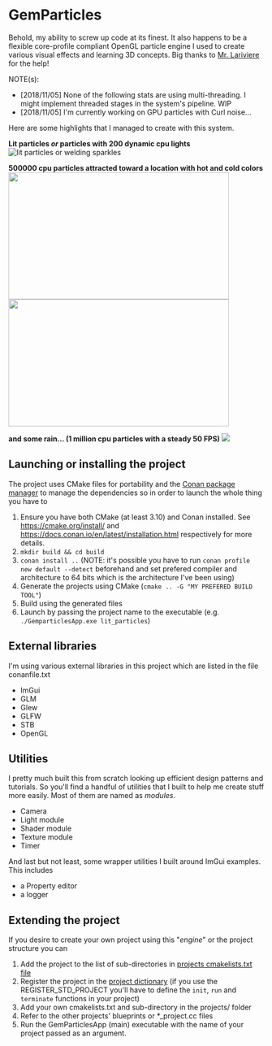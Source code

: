 # GemParticles

Behold, my ability to screw up code at its finest. It also happens to be a flexible core-profile compliant OpenGL particle engine I used to create various visual effects and learning 3D concepts. Big thanks to [Mr. Lariviere](https://github.com/larivierec) for the help!

NOTE(s):
* [2018/11/05] None of the following stats are using multi-threading. I might implement threaded stages in the system's pipeline. WIP
* [2018/11/05] I'm currently working on GPU particles with Curl noise...

 Here are some highlights that I managed to create with this system.

__Lit particles *or* particles with 200 dynamic cpu lights__
![lit particles or welding sparkles](https://github.com/frtru/GemParticles/blob/dev-master/gifs_and_screenshots/lit_particles.gif)

__500000 cpu particles attracted toward a location with hot and cold colors__
<img src="https://github.com/frtru/GemParticles/blob/dev-master/gifs_and_screenshots/attractor_1_cropped.gif" width="434" height="250">        <img src="https://github.com/frtru/GemParticles/blob/dev-master/gifs_and_screenshots/attractor_2_cropped.gif" width="434" height="250">

__and some rain... (1 million cpu particles with a steady 50 FPS)__
<img src="https://github.com/frtru/GemParticles/blob/dev-master/gifs_and_screenshots/heavy_rain_cropped_big.gif">

## Launching or installing the project
The project uses CMake files for portability and the [Conan package manager](conan.io) to manage the dependencies so in order to launch the whole thing you have to
1. Ensure you have both CMake (at least 3.10) and Conan installed. See https://cmake.org/install/ and https://docs.conan.io/en/latest/installation.html respectively for more details.
2. `mkdir build && cd build`
3. `conan install ..` (NOTE: it's possible you have to run `conan profile new default --detect` beforehand and set prefered compiler and architecture to 64 bits which is the architecture I've been using)
4. Generate the projects using CMake (`cmake .. -G "MY PREFERED BUILD TOOL"`)
5. Build using the generated files
6. Launch by passing the project name to the executable (e.g. `./GemparticlesApp.exe lit_particles`)

## External libraries
I'm using various external libraries in this project which are listed in the file conanfile.txt 
* ImGui
* GLM
* Glew
* GLFW
* STB
* OpenGL

## Utilities
I pretty much built this from scratch looking up efficient design patterns and tutorials. So you'll find a handful of utilities that I built to help me create stuff more easily. Most of them are named as *modules*.
* Camera
* Light module
* Shader module
* Texture module
* Timer

And last but not least, some wrapper utilities I built around ImGui examples. This includes
* a Property editor
* a logger

## Extending the project
If you desire to create your own project using this "*engine*" or the project structure you can
1. Add the project to the list of sub-directories in [projects cmakelists.txt file](https://github.com/frtru/GemParticles/blob/master/src/projects/cmakelists.txt) 
2. Register the project in the [project dictionary](https://github.com/frtru/GemParticles/blob/master/src/projects/project_dictionary.cc) (if you use the REGISTER_STD_PROJECT you'll have to define the `init`, `run` and `terminate` functions in your project)
3. Add your own cmakelists.txt and sub-directory in the projects/ folder
4. Refer to the other projects' blueprints or *_project.cc files 
5. Run the GemParticlesApp (main) executable with the name of your project passed as an argument. 
